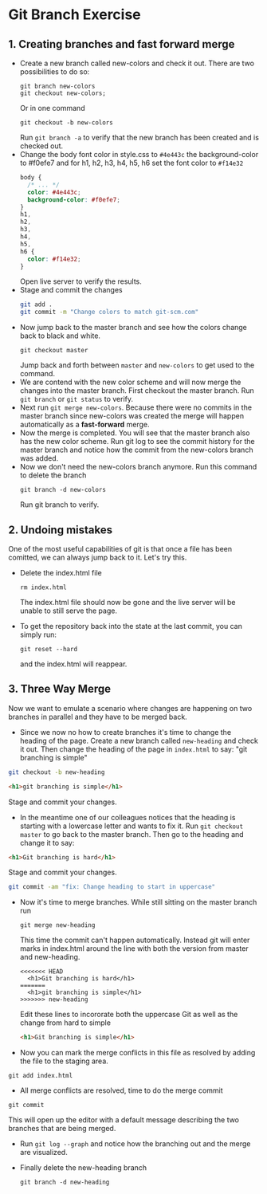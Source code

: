 # Git Branch Exercise

## 1. Creating branches and fast forward merge

- Create a new branch called new-colors and check it out. There are two possibilities to do so:
  ```
  git branch new-colors
  git checkout new-colors;
  ```
  Or in one command
  ```
  git checkout -b new-colors
  ```
  Run `git branch -a` to verify that the new branch has been created and is checked out.
- Change the body font color in style.css to `#4e443c` the background-color to #f0efe7 and for h1, h2, h3, h4, h5, h6 set the font color to `#f14e32`
  ```css
  body {
    /* ... */
    color: #4e443c;
    background-color: #f0efe7;
  }
  h1,
  h2,
  h3,
  h4,
  h5,
  h6 {
    color: #f14e32;
  }
  ```
  Open live server to verify the results.
- Stage and commit the changes
  ```bash
  git add .
  git commit -m "Change colors to match git-scm.com"
  ```
- Now jump back to the master branch and see how the colors change back to black and white.
  ```
  git checkout master
  ```
  Jump back and forth between `master` and `new-colors` to get used to the command.
- We are contend with the new color scheme and will now merge the changes into the master branch. First checkout the master branch. Run `git branch` or `git status` to verify.
- Next run `git merge new-colors`. Because there were no commits in the master branch since new-colors was created the merge will happen automatically as a **fast-forward** merge.
- Now the merge is completed. You will see that the master branch also has the new color scheme. Run git log to see the commit history for the master branch and notice how the commit from the new-colors branch was added.
- Now we don't need the new-colors branch anymore. Run this command to delete the branch
  ```
  git branch -d new-colors
  ```
  Run git branch to verify.

## 2. Undoing mistakes

One of the most useful capabilities of git is that once a file has been comitted, we can always jump back to it. Let's try this.

- Delete the index.html file

  ```
  rm index.html
  ```

  The index.html file should now be gone and the live server will be unable to still serve the page.

- To get the repository back into the state at the last commit, you can simply run:

  ```
  git reset --hard
  ```

  and the index.html will reappear.

## 3. Three Way Merge

Now we want to emulate a scenario where changes are happening on two branches in parallel and they have to be merged back.

- Since we now no how to create branches it's time to change the heading of the page. Create a new branch called `new-heading` and check it out. Then change the heading of the page in `index.html` to say: "git branching is simple"

```bash
git checkout -b new-heading
```

```html
<h1>git branching is simple</h1>
```

Stage and commit your changes.

- In the meantime one of our colleagues notices that the heading is starting with a lowercase letter and wants to fix it. Run `git checkout master` to go back to the master branch. Then go to the heading and change it to say:

```html
<h1>Git branching is hard</h1>
```

Stage and commit your changes.

```bash
git commit -am "fix: Change heading to start in uppercase"
```

- Now it's time to merge branches. While still sitting on the master branch run

  ```
  git merge new-heading
  ```

  This time the commit can't happen automatically. Instead git will enter marks in index.html around the line with both the version from master and new-heading.

  ```
  <<<<<<< HEAD
    <h1>Git branching is hard</h1>
  =======
    <h1>git branching is simple</h1>
  >>>>>>> new-heading
  ```

  Edit these lines to incororate both the uppercase Git as well as the change from hard to simple

  ```html
  <h1>Git branching is simple</h1>
  ```

- Now you can mark the merge conflicts in this file as resolved by adding the file to the staging area.

```
git add index.html
```

- All merge conflicts are resolved, time to do the merge commit

```
git commit
```

This will open up the editor with a default message describing the two branches that are being merged.

- Run `git log --graph` and notice how the branching out and the merge are visualized.

- Finally delete the new-heading branch
  ```
  git branch -d new-heading
  ```
